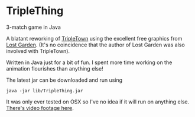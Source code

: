# TripleThing
3-match game in Java

A blatant reworking of [TripleTown](http://spryfox.com/our-games/tripletown/) using the excellent free graphics from [Lost Garden](http://lunar.lostgarden.com/labels/free%20game%20graphics.html). (It's no coincidence that the author of Lost Garden was also involved with TripleTown).

Written in Java just for a bit of fun. I spent more time working on the animation flourishes than anything else!

The latest jar can be downloaded and run using

    java -jar lib/TripleThing.jar

It was only ever tested on OSX so I've no idea if it will run on anything else. [There's video footage here](https://seryckd.github.io/TripleThing/).


